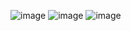 ![image](https://user-images.githubusercontent.com/79810095/203433124-b52c1c6b-27c1-42d6-9f40-8c0059706a8d.png)
![image](https://user-images.githubusercontent.com/79810095/203433180-1229aad8-da14-46d9-a9e3-d5e22bf062ab.png)
![image](https://user-images.githubusercontent.com/79810095/203433224-b10075d6-3b0f-44b8-8698-046b4e5592e3.png)

